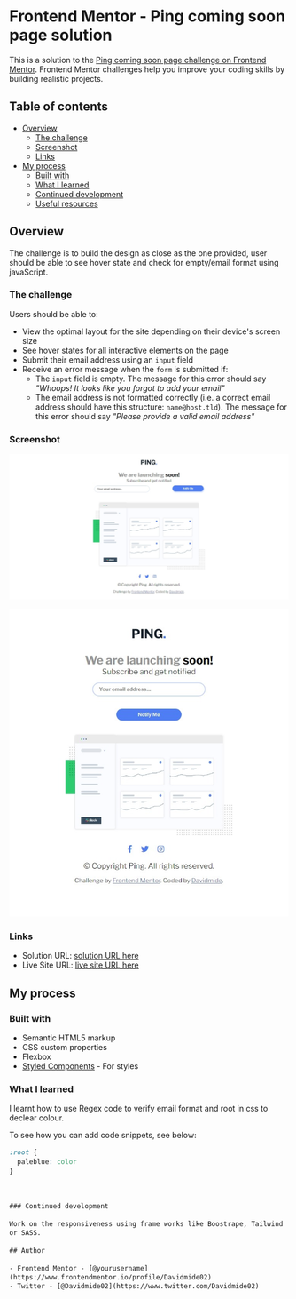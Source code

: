 # Frontend Mentor - Ping coming soon page solution

This is a solution to the [Ping coming soon page challenge on Frontend Mentor](https://www.frontendmentor.io/challenges/ping-single-column-coming-soon-page-5cadd051fec04111f7b848da). Frontend Mentor challenges help you improve your coding skills by building realistic projects. 

## Table of contents

- [Overview](#overview)
  - [The challenge](#the-challenge)
  - [Screenshot](#screenshot)
  - [Links](#links)
- [My process](#my-process)
  - [Built with](#built-with)
  - [What I learned](#what-i-learned)
  - [Continued development](#continued-development)
  - [Useful resources](#useful-resources)

## Overview
The challenge is to build the design as close as the one provided, user should be able to see hover state and check for empty/email format using javaScript.

### The challenge

Users should be able to:

- View the optimal layout for the site depending on their device's screen size
- See hover states for all interactive elements on the page
- Submit their email address using an `input` field
- Receive an error message when the `form` is submitted if:
	- The `input` field is empty. The message for this error should say *"Whoops! It looks like you forgot to add your email"*
	- The email address is not formatted correctly (i.e. a correct email address should have this structure: `name@host.tld`). The message for this error should say *"Please provide a valid email address"*

### Screenshot

![Desktop](./images/ping-coming-soon-landingpage-desktop.jpeg)


![Mobile](./images/ping-coming-soon-landingpage-mobile.jpeg)



### Links

- Solution URL: [solution URL here]([https://your-solution-url.com](https://github.com/Davidmide02/ping-coming-soon-page.git))
- Live Site URL: [live site URL here](https://davidmide02.github.io/ping-coming-soon-page/)

## My process

### Built with

- Semantic HTML5 markup
- CSS custom properties
- Flexbox
- [Styled Components](https://styled-components.com/) - For styles


### What I learned

 I learnt how to use Regex code to verify email format and root in css to declear colour.

To see how you can add code snippets, see below:


```css
:root {
  paleblue: color
}
```
```


### Continued development

Work on the responsiveness using frame works like Boostrape, Tailwind or SASS.

## Author

- Frontend Mentor - [@yourusername](https://www.frontendmentor.io/profile/Davidmide02)
- Twitter - [@Davidmide02](https://www.twitter.com/Davidmide02)


